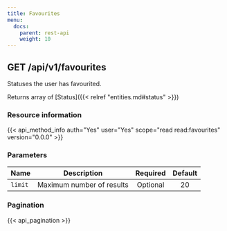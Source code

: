 ```yaml
---
title: Favourites
menu:
  docs:
    parent: rest-api
    weight: 10
---
```


## GET /api/v1/favourites

Statuses the user has favourited.

Returns array of [Status]({{< relref "entities.md#status" >}})

### Resource information

{{< api_method_info auth="Yes" user="Yes" scope="read read:favourites" version="0.0.0" >}}

### Parameters

|Name|Description|Required|Default|
|----|-----------|:------:|:-----:|
| `limit` | Maximum number of results | Optional | 20 |

### Pagination

{{< api_pagination >}}
